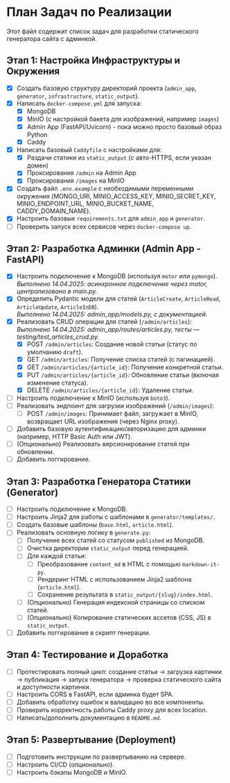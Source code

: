 # План Задач по Реализации

Этот файл содержит список задач для разработки статического генератора сайта с админкой.

## Этап 1: Настройка Инфраструктуры и Окружения

*   [x] Создать базовую структуру директорий проекта (`admin_app`, `generator`, `infrastructure`, `static_output`).
*   [x] Написать `docker-compose.yml` для запуска:
    *   [x] MongoDB
    *   [x] MinIO (с настройкой бакета для изображений, например `images`)
    *   [x] Admin App (FastAPI/Uvicorn) - пока можно просто базовый образ Python
    *   [x] Caddy
*   [x] Написать базовый `Caddyfile` с настройками для:
    *   [x] Раздачи статики из `static_output` (с авто-HTTPS, если указан домен)
    *   [x] Проксирования `/admin` на Admin App
    *   [x] Проксирования `/images` на MinIO
*   [x] Создать файл `.env.example` с необходимыми переменными окружения (MONGO_URI, MINIO_ACCESS_KEY, MINIO_SECRET_KEY, MINIO_ENDPOINT_URL, MINIO_BUCKET_NAME, CADDY_DOMAIN_NAME).
*   [x] Настроить базовые `requirements.txt` для `admin_app` и `generator`.
*   [ ] Проверить запуск всех сервисов через `docker-compose up`.

## Этап 2: Разработка Админки (Admin App - FastAPI)

*   [x] Настроить подключение к MongoDB (используя `motor` или `pymongo`).  
    _Выполнено 14.04.2025: асинхронное подключение через motor, централизовано в main.py._
*   [x] Определить Pydantic модели для статей (`ArticleCreate`, `ArticleRead`, `ArticleUpdate`, `ArticleInDB`).  
    _Выполнено 14.04.2025: admin_app/models.py, с документацией._
*   [x] Реализовать CRUD операции для статей (`/admin/articles`):  
    _Выполнено 14.04.2025: admin_app/routes/articles.py, тесты — testing/test_articles_crud.py._
    *   [x] POST `/admin/articles`: Создание новой статьи (статус по умолчанию `draft`).
    *   [x] GET `/admin/articles`: Получение списка статей (с пагинацией).
    *   [x] GET `/admin/articles/{article_id}`: Получение конкретной статьи.
    *   [x] PUT `/admin/articles/{article_id}`: Обновление статьи (включая изменение статуса).
    *   [x] DELETE `/admin/articles/{article_id}`: Удаление статьи.
*   [ ] Настроить подключение к MinIO (используя `boto3`).
*   [ ] Реализовать эндпоинт для загрузки изображений (`/admin/images`):
    *   [ ] POST `/admin/images`: Принимает файл, загружает в MinIO, возвращает URL изображения (через Nginx proxy).
*   [ ] Добавить базовую аутентификацию/авторизацию для админки (например, HTTP Basic Auth или JWT).
*   [ ] (Опционально) Реализовать версионирование статей при обновлении.
*   [ ] Добавить логгирование.

## Этап 3: Разработка Генератора Статики (Generator)

*   [ ] Настроить подключение к MongoDB.
*   [ ] Настроить Jinja2 для работы с шаблонами в `generator/templates/`.
*   [ ] Создать базовые шаблоны (`base.html`, `article.html`).
*   [ ] Реализовать основную логику в `generate.py`:
    *   [ ] Получение всех статей со статусом `published` из MongoDB.
    *   [ ] Очистка директории `static_output` перед генерацией.
    *   [ ] Для каждой статьи:
        *   [ ] Преобразование `content_md` в HTML с помощью `markdown-it-py`.
        *   [ ] Рендеринг HTML с использованием Jinja2 шаблона (`article.html`).
        *   [ ] Сохранение результата в `static_output/{slug}/index.html`.
    *   [ ] (Опционально) Генерация индексной страницы со списком статей.
    *   [ ] (Опционально) Копирование статических ассетов (CSS, JS) в `static_output`.
*   [ ] Добавить логгирование в скрипт генерации.

## Этап 4: Тестирование и Доработка

*   [ ] Протестировать полный цикл: создание статьи -> загрузка картинки -> публикация -> запуск генератора -> проверка статического сайта и доступности картинки.
*   [ ] Настроить CORS в FastAPI, если админка будет SPA.
*   [ ] Добавить обработку ошибок и валидацию во все компоненты.
*   [ ] Проверить корректность работы Caddy proxy для всех location.
*   [ ] Написать/дополнить документацию в `README.md`.

## Этап 5: Развертывание (Deployment)

*   [ ] Подготовить инструкции по развертыванию на сервере.
*   [ ] Настроить CI/CD (опционально).
*   [ ] Настроить бэкапы MongoDB и MinIO.
